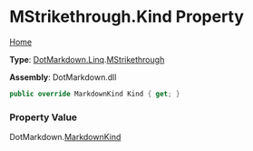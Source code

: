 # MStrikethrough\.Kind Property

[Home](../../../../README.md)

**Type**: [DotMarkdown.Linq](../../README.md)\.[MStrikethrough](../README.md)

**Assembly**: DotMarkdown\.dll

```csharp
public override MarkdownKind Kind { get; }
```

### Property Value

DotMarkdown\.[MarkdownKind](../../../MarkdownKind/README.md)

